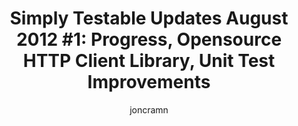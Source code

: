 ---
layout: default
title: "Simply Testable Updates August 2012 #1: Progress, Opensource HTTP Client Library, Unit Test Improvements"
short_title: "Simply Testable Updates Aug #1: Progress, Opensource HTTP Client"
author: joncramn
newsletter:
    issue_number: second
    url: https://us5.campaign-archive2.com/?u=ac75e33d993d2b502e333ddd0&amp;id=0dfa713ed6
    closing_sentence: Expect the next in a week from now, August 8 2012.
    highlights:
        - Introduced <a href="https://blog.simplytestable.com/opensource-libraries-weve-created-and-how-we-use-them-part-two-point-one-http-reliability/">details on our HTTP client</a> library, part two point one in a series on opensource libraries we've developed to support the service
        - "Completed development of the test job initialiser: the <a href=\"https://blog.simplytestable.com/architecture-overview/\">core application</a> will accept a new test job, identify URLs to be tested and will create a collection of test tasks to later be assigned to available workers"
        - Began development of workers to carry out the actual tests
        - Reworked our unit and functional test system to improve performance of our unit tests, reducing average unit test time from 4.7 to 0.6 seconds
---